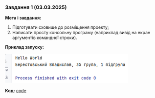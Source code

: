 ### Завдання 1 (03.03.2025)

**Мета і завдання:** 
1. Підготувати сховище до розміщення проекту;
2. Написати просту консольну програму (наприклад вивід на екран аргументів командної строки).

**Приклад запуску:**

![img.png](image/img.png)

**Код:**
[code](code)

